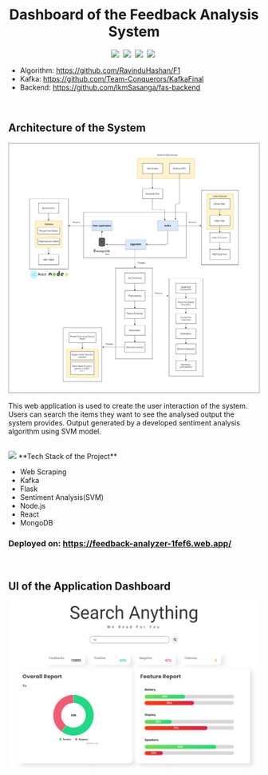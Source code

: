 <h1 align="center">
    Dashboard of the Feedback Analysis System
</h1>


<p align="center">
    <img src="https://img.shields.io/badge/Version-1.0-blue" />&nbsp;
    <img src="https://img.shields.io/badge/Completion-95-success" />&nbsp;
    <img src="https://img.shields.io/badge/Role-Total Contribution-success" />&nbsp;
    <img src="https://img.shields.io/badge/License-MIT-orange" />&nbsp;
</p>

- Algorithm: https://github.com/RavinduHashan/F1
- Kafka: https://github.com/Team-Conquerors/KafkaFinal
- Backend: https://github.com/lkmSasanga/fas-backend

<br>

## Architecture of the System
![alt text](architecture.png)

<p>
This web application is used to create the user interaction of the system. Users can search the items they want to see the analysed output the system provides. Output generated by a developed sentiment analysis algorithm using SVM model. 
</p>

<br>
<img src="https://media.giphy.com/media/iY8CRBdQXODJSCERIr/giphy.gif" width="30px">&nbsp;**Tech Stack of the Project**

- Web Scraping 
- Kafka
- Flask
- Sentiment Analysis(SVM)
- Node.js
- React
- MongoDB

### Deployed on: https://feedback-analyzer-1fef6.web.app/

<br>

## UI of the Application Dashboard
![alt text](ui.png)


